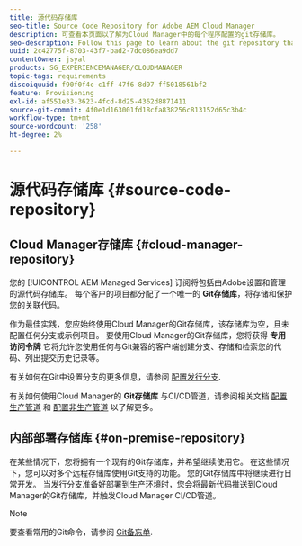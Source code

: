 ```yaml
---
title: 源代码存储库
seo-title: Source Code Repository for Adobe AEM Cloud Manager
description: 可查看本页面以了解为Cloud Manager中的每个程序配置的git存储库。
seo-description: Follow this page to learn about the git repository that is provisioned for each program you have in Adobe AEM Cloud Manager.
uuid: 2c42775f-8703-43f7-bad2-7dc086ea9dd7
contentOwner: jsyal
products: SG_EXPERIENCEMANAGER/CLOUDMANAGER
topic-tags: requirements
discoiquuid: f90f0f4c-c1ff-47f6-8d97-ff5018561bf2
feature: Provisioning
exl-id: af551e33-3623-4fcd-8d25-4362d8871411
source-git-commit: 4f0e1d163001fd18cfa838256c813152d65c3b4c
workflow-type: tm+mt
source-wordcount: '258'
ht-degree: 2%

---
```


# 源代码存储库 {#source-code-repository}

## Cloud Manager存储库 {#cloud-manager-repository}

您的 [!UICONTROL AEM Managed Services] 订阅将包括由Adobe设置和管理的源代码存储库。 每个客户的项目都分配了一个唯一的 **Git存储库**，将存储和保护您的关联代码。

作为最佳实践，您应始终使用Cloud Manager的Git存储库，该存储库为空，且未配置任何分支或示例项目。 要使用Cloud Manager的Git存储库，您将获得 **专用访问令牌** 它将允许您使用任何与Git兼容的客户端创建分支、存储和检索您的代码、列出提交历史记录等。

有关如何在Git中设置分支的更多信息，请参阅 [配置发行分支](configure-your-release-branches.md).

有关如何使用Cloud Manager的 **Git存储库** 与CI/CD管道，请参阅相关文档 [配置生产管道](configuring-production-pipelines.md) 和 [配置非生产管道](configuring-non-production-pipelines.md) 以了解更多。

## 内部部署存储库 {#on-premise-repository}

在某些情况下，您将拥有一个现有的Git存储库，并希望继续使用它。 在这些情况下，您可以对多个远程存储库使用Git支持的功能。 您的Git存储库中将继续进行日常开发。 当发行分支准备好部署到生产环境时，您会将最新代码推送到Cloud Manager的Git存储库，并触发Cloud Manager CI/CD管道。

>[!NOTE]
>
>要查看常用的Git命令，请参阅 [Git备忘单](https://education.github.com/git-cheat-sheet-education.pdf).
